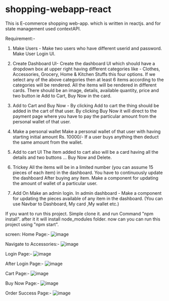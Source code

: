 # shopping-webapp-react
This is E-commerce shopping web-app. which is written in reactjs. and for state management used contextAPI.

Requirement:-
1)  Make Users -
Make two users who have different userid and password.
Make User Login UI.

2) Create Dashboard  UI-
Create the dashboard UI which should have a dropdown box at upper right having different categories like - Clothes, Accessories, Grocery, Home & Kitchen Stuffs this four options.
If we select any of the above categories then at least 6 items according to the categories will be rendered.
All the items will be rendered in different cards.
There should be an image, details, available quantity, price and two button ie Add to Cart, Buy Now in the card.

3) Add to Cart and Buy Now -
By clicking Add to cart the thing should be added in the cart of that user.
By clicking Buy Now it will direct to the payment page where you have to pay the particular amount from the personal wallet of that user.

4) Make a personal wallet
Make a personal wallet of that user with having starting initial amount Rs. 10000/-
If a user buys anything then deduct the same amount from the wallet.

5) Add to cart UI
The item added to cart also will be a card having all the details and two buttons … Buy Now and Delete.

6) Trickey
All the items will be in a limited number (you can assume 15 pieces of each item) in the dashboard.
You have to continuously update the dashboard After buying any item.
Make a component for updating the amount of wallet of a particular user.

7) Add On
Make an admin login. In admin dashboard -
Make a component for updating the pieces available of any item in the dashboard.
(You can use Navbar to Dashboard, My card ,My wallet etc.)


If you want to run this project. Simple clone it. and run Command "npm install". after it it will install node_modules folder. now can you can run this project using "npm start".

screen:
Home Page:-
![image](https://github.com/rahulgupta020/shopping-webapp-reactjs/assets/42673573/cd048cd3-9a84-4189-a7f1-c6d3946fefcc)

Navigate to Accessories:-
![image](https://github.com/rahulgupta020/shopping-webapp-reactjs/assets/42673573/7af7e417-a88d-4938-ac4f-9a206041c8ef)

Login Page:-
![image](https://github.com/rahulgupta020/shopping-webapp-reactjs/assets/42673573/3db4a57b-36aa-4c13-9bef-105b81fa21a0)

After Login Page:-
![image](https://github.com/rahulgupta020/shopping-webapp-reactjs/assets/42673573/a9e2a6a6-cda0-49ed-82c5-94f5cc21029f)

Cart Page:-
![image](https://github.com/rahulgupta020/shopping-webapp-reactjs/assets/42673573/6107dff9-157e-499e-b3f8-e7c28361a59e)

Buy Now Page:-
![image](https://github.com/rahulgupta020/shopping-webapp-reactjs/assets/42673573/26c21612-f1e5-44e9-818e-5f7df3e3e1c1)

Order Success Page:-
![image](https://github.com/rahulgupta020/shopping-webapp-reactjs/assets/42673573/966774d5-fa4c-470f-b380-9898ffe9a428)
